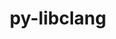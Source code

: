 ---
title: "py-libclang"
layout: cache
categories: [package, develop]
meta: {"compilers": ["gcc@=11.4.0", "gcc@=13.2.0"], "num_specs": 54, "num_specs_by_stack": {"e4s": 9, "ml-linux-aarch64-cpu": 8, "ml-linux-aarch64-cuda": 9, "ml-linux-x86_64-cpu": 9, "ml-linux-x86_64-cuda": 9, "ml-linux-x86_64-rocm": 10, "root": 54}, "oss": ["ubuntu22.04", "ubuntu24.04"], "platforms": ["linux"], "stacks": ["e4s", "ml-linux-aarch64-cpu", "ml-linux-aarch64-cuda", "ml-linux-x86_64-cpu", "ml-linux-x86_64-cuda", "ml-linux-x86_64-rocm", "root"], "targets": ["aarch64", "x86_64_v3"], "versions": ["16.0.0"]}
spec_details: [{"compiler": "gcc@=13.2.0", "hash": "3uei563gmyqcayzjlpla4jfibdvuxrlp", "os": "ubuntu24.04", "platform": "linux", "size": "-", "stacks": ["ml-linux-aarch64-cuda", "root"], "target": "aarch64", "variants": ["build_system=python_pip"], "versions": ["16.0.0"]}, {"compiler": "gcc@=13.2.0", "hash": "3xpq47o4wgtkos5gzw3bkohjhdbim2pf", "os": "ubuntu24.04", "platform": "linux", "size": "-", "stacks": ["ml-linux-x86_64-rocm", "root"], "target": "x86_64_v3", "variants": ["build_system=python_pip"], "versions": ["16.0.0"]}, {"compiler": "gcc@=11.4.0", "hash": "5fclnfcwdrj3c6xp5z6otbgh24qp64td", "os": "ubuntu22.04", "platform": "linux", "size": "-", "stacks": ["e4s", "root"], "target": "x86_64_v3", "variants": ["build_system=python_pip"], "versions": ["16.0.0"]}, {"compiler": "gcc@=13.2.0", "hash": "5mvedl2lg4eapyese45wfoiwohsbo3pa", "os": "ubuntu24.04", "platform": "linux", "size": "-", "stacks": ["ml-linux-x86_64-cpu", "root"], "target": "x86_64_v3", "variants": ["build_system=python_pip"], "versions": ["16.0.0"]}, {"compiler": "gcc@=13.2.0", "hash": "5ujcu4yw35w5rv7wvoa42d4acoru7kp4", "os": "ubuntu24.04", "platform": "linux", "size": "-", "stacks": ["ml-linux-x86_64-cuda", "root"], "target": "x86_64_v3", "variants": ["build_system=python_pip"], "versions": ["16.0.0"]}, {"compiler": "gcc@=13.2.0", "hash": "6oq5twplkxfjiuunfzzumweewvh4dakl", "os": "ubuntu24.04", "platform": "linux", "size": "-", "stacks": ["ml-linux-x86_64-rocm", "root"], "target": "x86_64_v3", "variants": ["build_system=python_pip"], "versions": ["16.0.0"]}, {"compiler": "gcc@=13.2.0", "hash": "77eflrjn2ohwnltwu4sfmoeubun65jov", "os": "ubuntu24.04", "platform": "linux", "size": "-", "stacks": ["ml-linux-x86_64-cpu", "root"], "target": "x86_64_v3", "variants": ["build_system=python_pip"], "versions": ["16.0.0"]}, {"compiler": "gcc@=13.2.0", "hash": "7liosfcpzbko3i33kicv3l22osg4tksa", "os": "ubuntu24.04", "platform": "linux", "size": "-", "stacks": ["ml-linux-x86_64-cuda", "root"], "target": "x86_64_v3", "variants": ["build_system=python_pip"], "versions": ["16.0.0"]}, {"compiler": "gcc@=13.2.0", "hash": "ad6qz2jjnneknfchpplsc75p25fxdu3a", "os": "ubuntu24.04", "platform": "linux", "size": "-", "stacks": ["ml-linux-aarch64-cpu", "root"], "target": "aarch64", "variants": ["build_system=python_pip"], "versions": ["16.0.0"]}, {"compiler": "gcc@=13.2.0", "hash": "ah2nnnztjvsmmpc4colmnmekgqf2azjg", "os": "ubuntu24.04", "platform": "linux", "size": "-", "stacks": ["ml-linux-x86_64-cpu", "root"], "target": "x86_64_v3", "variants": ["build_system=python_pip"], "versions": ["16.0.0"]}, {"compiler": "gcc@=13.2.0", "hash": "ajbdcauofsc2f2n7lkojpgyjjepuj5lv", "os": "ubuntu24.04", "platform": "linux", "size": "-", "stacks": ["ml-linux-x86_64-cuda", "root"], "target": "x86_64_v3", "variants": ["build_system=python_pip"], "versions": ["16.0.0"]}, {"compiler": "gcc@=13.2.0", "hash": "alsgzn3syb43re3x4qt4rd4ogtsn3nlq", "os": "ubuntu24.04", "platform": "linux", "size": "-", "stacks": ["ml-linux-x86_64-cuda", "root"], "target": "x86_64_v3", "variants": ["build_system=python_pip"], "versions": ["16.0.0"]}, {"compiler": "gcc@=13.2.0", "hash": "aof5r4jeun7o4b3p6rgvuxo5i3yl2zcf", "os": "ubuntu24.04", "platform": "linux", "size": "-", "stacks": ["ml-linux-aarch64-cpu", "root"], "target": "aarch64", "variants": ["build_system=python_pip"], "versions": ["16.0.0"]}, {"compiler": "gcc@=13.2.0", "hash": "as5ft2t4mldzxlo5rz6juembvbb44hqp", "os": "ubuntu24.04", "platform": "linux", "size": "-", "stacks": ["ml-linux-aarch64-cuda", "root"], "target": "aarch64", "variants": ["build_system=python_pip"], "versions": ["16.0.0"]}, {"compiler": "gcc@=13.2.0", "hash": "avbasrfc2lsi7bey6mgbj7yd7evk7lvg", "os": "ubuntu24.04", "platform": "linux", "size": "-", "stacks": ["ml-linux-x86_64-rocm", "root"], "target": "x86_64_v3", "variants": ["build_system=python_pip"], "versions": ["16.0.0"]}, {"compiler": "gcc@=13.2.0", "hash": "cpca4lpetvhor7newz3c76hh425rrvsq", "os": "ubuntu24.04", "platform": "linux", "size": "-", "stacks": ["ml-linux-x86_64-cpu", "root"], "target": "x86_64_v3", "variants": ["build_system=python_pip"], "versions": ["16.0.0"]}, {"compiler": "gcc@=11.4.0", "hash": "eysdoiwsqphueu645czzxhjq6n7zhugc", "os": "ubuntu22.04", "platform": "linux", "size": "-", "stacks": ["e4s", "root"], "target": "x86_64_v3", "variants": ["build_system=python_pip"], "versions": ["16.0.0"]}, {"compiler": "gcc@=13.2.0", "hash": "ezzoqmct73ng4uoimkrvoeda3fsjeeao", "os": "ubuntu24.04", "platform": "linux", "size": "-", "stacks": ["ml-linux-aarch64-cuda", "root"], "target": "aarch64", "variants": ["build_system=python_pip"], "versions": ["16.0.0"]}, {"compiler": "gcc@=13.2.0", "hash": "hikbmwnk5uubex7v7tcuxrmirof6ftbt", "os": "ubuntu24.04", "platform": "linux", "size": "-", "stacks": ["ml-linux-x86_64-cpu", "root"], "target": "x86_64_v3", "variants": ["build_system=python_pip"], "versions": ["16.0.0"]}, {"compiler": "gcc@=13.2.0", "hash": "ij64yjhbmxcaffmuuy4qvsxq7kp5rnkw", "os": "ubuntu24.04", "platform": "linux", "size": "-", "stacks": ["ml-linux-aarch64-cpu", "root"], "target": "aarch64", "variants": ["build_system=python_pip"], "versions": ["16.0.0"]}, {"compiler": "gcc@=13.2.0", "hash": "jwofsgvtjc37ltwdbxi7kphebsxc2q4w", "os": "ubuntu24.04", "platform": "linux", "size": "-", "stacks": ["ml-linux-x86_64-rocm", "root"], "target": "x86_64_v3", "variants": ["build_system=python_pip"], "versions": ["16.0.0"]}, {"compiler": "gcc@=13.2.0", "hash": "k7a7irqqqts6tbiajxn4pdxgpfuilclk", "os": "ubuntu24.04", "platform": "linux", "size": "-", "stacks": ["ml-linux-x86_64-rocm", "root"], "target": "x86_64_v3", "variants": ["build_system=python_pip"], "versions": ["16.0.0"]}, {"compiler": "gcc@=13.2.0", "hash": "kaosilgaktx7x2w2oapyuezb5f6vz5c6", "os": "ubuntu24.04", "platform": "linux", "size": "-", "stacks": ["ml-linux-aarch64-cpu", "root"], "target": "aarch64", "variants": ["build_system=python_pip"], "versions": ["16.0.0"]}, {"compiler": "gcc@=13.2.0", "hash": "kf4ocuabisftu4cpl6y6idkelt3dkh5n", "os": "ubuntu24.04", "platform": "linux", "size": "-", "stacks": ["ml-linux-x86_64-cuda", "root"], "target": "x86_64_v3", "variants": ["build_system=python_pip"], "versions": ["16.0.0"]}, {"compiler": "gcc@=13.2.0", "hash": "kxr7bk7nijzhn6tz47z3aeanxcs6qr3z", "os": "ubuntu24.04", "platform": "linux", "size": "-", "stacks": ["ml-linux-x86_64-rocm", "root"], "target": "x86_64_v3", "variants": ["build_system=python_pip"], "versions": ["16.0.0"]}, {"compiler": "gcc@=13.2.0", "hash": "kysjt4r2ayaie7vhiqdflimjhugqmtoq", "os": "ubuntu24.04", "platform": "linux", "size": "-", "stacks": ["ml-linux-aarch64-cpu", "root"], "target": "aarch64", "variants": ["build_system=python_pip"], "versions": ["16.0.0"]}, {"compiler": "gcc@=13.2.0", "hash": "lc2uf2rnlzxbtsa2xlqjdxpoebtr3j5y", "os": "ubuntu24.04", "platform": "linux", "size": "-", "stacks": ["ml-linux-aarch64-cpu", "root"], "target": "aarch64", "variants": ["build_system=python_pip"], "versions": ["16.0.0"]}, {"compiler": "gcc@=13.2.0", "hash": "lczbwmqsvn6hh23qpyz4qzp6tzxq42yb", "os": "ubuntu24.04", "platform": "linux", "size": "-", "stacks": ["ml-linux-aarch64-cuda", "root"], "target": "aarch64", "variants": ["build_system=python_pip"], "versions": ["16.0.0"]}, {"compiler": "gcc@=13.2.0", "hash": "lr4lpqzmwakkn4mx6nt6dsspoai73vqo", "os": "ubuntu24.04", "platform": "linux", "size": "-", "stacks": ["ml-linux-x86_64-cpu", "root"], "target": "x86_64_v3", "variants": ["build_system=python_pip"], "versions": ["16.0.0"]}, {"compiler": "gcc@=13.2.0", "hash": "meqk4zridrdy64ewnn32ypcstbudxwmu", "os": "ubuntu24.04", "platform": "linux", "size": "-", "stacks": ["ml-linux-x86_64-cuda", "root"], "target": "x86_64_v3", "variants": ["build_system=python_pip"], "versions": ["16.0.0"]}, {"compiler": "gcc@=13.2.0", "hash": "n4kxmzcy4nub5lxlh6527bptbp3fgm6c", "os": "ubuntu24.04", "platform": "linux", "size": "-", "stacks": ["ml-linux-x86_64-rocm", "root"], "target": "x86_64_v3", "variants": ["build_system=python_pip"], "versions": ["16.0.0"]}, {"compiler": "gcc@=11.4.0", "hash": "of4s3hhsby72z2j7utzqmta2ukwgem6e", "os": "ubuntu22.04", "platform": "linux", "size": "-", "stacks": ["e4s", "root"], "target": "x86_64_v3", "variants": ["build_system=python_pip"], "versions": ["16.0.0"]}, {"compiler": "gcc@=13.2.0", "hash": "ooq24h56k235dt3c57ebbd6gufta7lq6", "os": "ubuntu24.04", "platform": "linux", "size": "-", "stacks": ["ml-linux-aarch64-cuda", "root"], "target": "aarch64", "variants": ["build_system=python_pip"], "versions": ["16.0.0"]}, {"compiler": "gcc@=13.2.0", "hash": "payoimbpzs5csrud2u3woyn43gegbmes", "os": "ubuntu24.04", "platform": "linux", "size": "-", "stacks": ["ml-linux-x86_64-cuda", "root"], "target": "x86_64_v3", "variants": ["build_system=python_pip"], "versions": ["16.0.0"]}, {"compiler": "gcc@=13.2.0", "hash": "qm3wcwz7lzxq3mzhkkwlnmckue5rxdh2", "os": "ubuntu24.04", "platform": "linux", "size": "-", "stacks": ["ml-linux-aarch64-cpu", "root"], "target": "aarch64", "variants": ["build_system=python_pip"], "versions": ["16.0.0"]}, {"compiler": "gcc@=11.4.0", "hash": "qy6bbbhigssdknjoypmbsxgitnnfhl7y", "os": "ubuntu22.04", "platform": "linux", "size": "-", "stacks": ["e4s", "root"], "target": "x86_64_v3", "variants": ["build_system=python_pip"], "versions": ["16.0.0"]}, {"compiler": "gcc@=11.4.0", "hash": "r2jhelkct5alhalzbicz2z7hbon6jsdd", "os": "ubuntu22.04", "platform": "linux", "size": "-", "stacks": ["e4s", "root"], "target": "x86_64_v3", "variants": ["build_system=python_pip"], "versions": ["16.0.0"]}, {"compiler": "gcc@=13.2.0", "hash": "ra644mt2qx7ymijlgk5iufiiu47msmxm", "os": "ubuntu24.04", "platform": "linux", "size": "-", "stacks": ["ml-linux-x86_64-cuda", "root"], "target": "x86_64_v3", "variants": ["build_system=python_pip"], "versions": ["16.0.0"]}, {"compiler": "gcc@=11.4.0", "hash": "sij2usnrjtnyisrbwcak2ekllmyyfdat", "os": "ubuntu22.04", "platform": "linux", "size": "-", "stacks": ["e4s", "root"], "target": "x86_64_v3", "variants": ["build_system=python_pip"], "versions": ["16.0.0"]}, {"compiler": "gcc@=11.4.0", "hash": "sjzb2n36a74d34dh37gq64iwi6uxp42a", "os": "ubuntu22.04", "platform": "linux", "size": "-", "stacks": ["e4s", "root"], "target": "x86_64_v3", "variants": ["build_system=python_pip"], "versions": ["16.0.0"]}, {"compiler": "gcc@=13.2.0", "hash": "slpw7c47z4wtfxl7qzxygz52pkxryi2o", "os": "ubuntu24.04", "platform": "linux", "size": "-", "stacks": ["ml-linux-x86_64-cuda", "root"], "target": "x86_64_v3", "variants": ["build_system=python_pip"], "versions": ["16.0.0"]}, {"compiler": "gcc@=13.2.0", "hash": "thzzv4js4zjjg5faezckqojniyg4cejc", "os": "ubuntu24.04", "platform": "linux", "size": "-", "stacks": ["ml-linux-x86_64-rocm", "root"], "target": "x86_64_v3", "variants": ["build_system=python_pip"], "versions": ["16.0.0"]}, {"compiler": "gcc@=13.2.0", "hash": "uegotbiql6k3ccuetuygdg45g6lgld43", "os": "ubuntu24.04", "platform": "linux", "size": "-", "stacks": ["ml-linux-x86_64-rocm", "root"], "target": "x86_64_v3", "variants": ["build_system=python_pip"], "versions": ["16.0.0"]}, {"compiler": "gcc@=13.2.0", "hash": "vhkwg2c7ybotm7rkkvbs4c7drlown75h", "os": "ubuntu24.04", "platform": "linux", "size": "-", "stacks": ["ml-linux-aarch64-cpu", "root"], "target": "aarch64", "variants": ["build_system=python_pip"], "versions": ["16.0.0"]}, {"compiler": "gcc@=13.2.0", "hash": "w4us42jptgipxapjq3743dqiuimhayns", "os": "ubuntu24.04", "platform": "linux", "size": "-", "stacks": ["ml-linux-aarch64-cuda", "root"], "target": "aarch64", "variants": ["build_system=python_pip"], "versions": ["16.0.0"]}, {"compiler": "gcc@=11.4.0", "hash": "x3yqlxbguaeacjryb56cat6wmld4cacw", "os": "ubuntu22.04", "platform": "linux", "size": "-", "stacks": ["e4s", "root"], "target": "x86_64_v3", "variants": ["build_system=python_pip"], "versions": ["16.0.0"]}, {"compiler": "gcc@=13.2.0", "hash": "xbydbofi5qitnayrham5eatzazrwh6r4", "os": "ubuntu24.04", "platform": "linux", "size": "-", "stacks": ["ml-linux-aarch64-cuda", "root"], "target": "aarch64", "variants": ["build_system=python_pip"], "versions": ["16.0.0"]}, {"compiler": "gcc@=13.2.0", "hash": "xctemrb3g36dbqthod7nxm6xd34xn5i2", "os": "ubuntu24.04", "platform": "linux", "size": "-", "stacks": ["ml-linux-x86_64-cpu", "root"], "target": "x86_64_v3", "variants": ["build_system=python_pip"], "versions": ["16.0.0"]}, {"compiler": "gcc@=13.2.0", "hash": "xhlkiwrtzuxwil5ng3d7qr25mpapesoy", "os": "ubuntu24.04", "platform": "linux", "size": "-", "stacks": ["ml-linux-x86_64-rocm", "root"], "target": "x86_64_v3", "variants": ["build_system=python_pip"], "versions": ["16.0.0"]}, {"compiler": "gcc@=13.2.0", "hash": "xq3exxhmtiuqkmejo2uedie5r7hankxr", "os": "ubuntu24.04", "platform": "linux", "size": "-", "stacks": ["ml-linux-aarch64-cuda", "root"], "target": "aarch64", "variants": ["build_system=python_pip"], "versions": ["16.0.0"]}, {"compiler": "gcc@=11.4.0", "hash": "xukhjl5kgo7c5lpyn74j3wvp3hlpeh7e", "os": "ubuntu22.04", "platform": "linux", "size": "-", "stacks": ["e4s", "root"], "target": "x86_64_v3", "variants": ["build_system=python_pip"], "versions": ["16.0.0"]}, {"compiler": "gcc@=13.2.0", "hash": "xur3kwyckfs4qagmcepkilqtcfsdg6k2", "os": "ubuntu24.04", "platform": "linux", "size": "-", "stacks": ["ml-linux-aarch64-cuda", "root"], "target": "aarch64", "variants": ["build_system=python_pip"], "versions": ["16.0.0"]}, {"compiler": "gcc@=13.2.0", "hash": "yth45vj7lnnqd3sx4sueffk6mm6cgiht", "os": "ubuntu24.04", "platform": "linux", "size": "-", "stacks": ["ml-linux-x86_64-cpu", "root"], "target": "x86_64_v3", "variants": ["build_system=python_pip"], "versions": ["16.0.0"]}, {"compiler": "gcc@=13.2.0", "hash": "ywvenn5zjlehukupomuwemgozps5s5si", "os": "ubuntu24.04", "platform": "linux", "size": "-", "stacks": ["ml-linux-x86_64-cpu", "root"], "target": "x86_64_v3", "variants": ["build_system=python_pip"], "versions": ["16.0.0"]}]
---